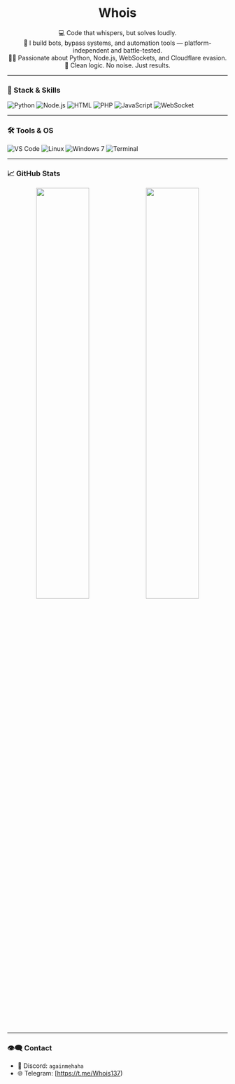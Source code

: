 <h1 align="center">Whois</h1>

<p align="center">
  💻 Code that whispers, but solves loudly.<br>
  🤖 I build bots, bypass systems, and automation tools — platform-independent and battle-tested.<br>
  🕵️‍♂️ Passionate about Python, Node.js, WebSockets, and Cloudflare evasion.<br>
  🧩 Clean logic. No noise. Just results.
</p>

---

### 🧠 Stack & Skills
![Python](https://img.shields.io/badge/Python-3776AB?style=for-the-badge&logo=python&logoColor=white)
![Node.js](https://img.shields.io/badge/Node.js-339933?style=for-the-badge&logo=nodedotjs&logoColor=white)
![HTML](https://img.shields.io/badge/HTML5-E34F26?style=for-the-badge&logo=html5&logoColor=white)
![PHP](https://img.shields.io/badge/PHP-777BB4?style=for-the-badge&logo=php&logoColor=white)
![JavaScript](https://img.shields.io/badge/JavaScript-F7DF1E?style=for-the-badge&logo=javascript&logoColor=black)
![WebSocket](https://img.shields.io/badge/WebSocket-0e76a8?style=for-the-badge&logo=websockets&logoColor=white)

---

### 🛠️ Tools & OS
![VS Code](https://img.shields.io/badge/VS%20Code-007ACC?style=for-the-badge&logo=visualstudiocode&logoColor=white)
![Linux](https://img.shields.io/badge/Linux-000000?style=for-the-badge&logo=linux&logoColor=white)
![Windows 7](https://img.shields.io/badge/Windows_7-003399?style=for-the-badge&logo=windows&logoColor=white)
![Terminal](https://img.shields.io/badge/CLI%20Warrior-black?style=for-the-badge)

---

### 📈 GitHub Stats
<p align="center">
  <img src="https://github-readme-stats.vercel.app/api?username=Konorze&show_icons=true&theme=github_dark&hide_border=true" width="49%">
  <img src="https://github-readme-streak-stats.herokuapp.com?user=Konorze&theme=github-dark&hide_border=true" width="49%">
</p>

---

### 👁️‍🗨️ Contact
- 💬 Discord: `againmehaha`
- 🌐 Telegram: [https://t.me/Whois137)

